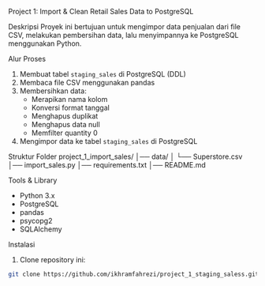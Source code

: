 Project 1: Import & Clean Retail Sales Data to PostgreSQL

Deskripsi
Proyek ini bertujuan untuk mengimpor data penjualan dari file CSV, melakukan pembersihan data, lalu menyimpannya ke PostgreSQL menggunakan Python.

Alur Proses
1. Membuat tabel `staging_sales` di PostgreSQL (DDL)
2. Membaca file CSV menggunakan pandas
3. Membersihkan data:
   - Merapikan nama kolom
   - Konversi format tanggal
   - Menghapus duplikat
   - Menghapus data null
   - Memfilter quantity 0
4. Mengimpor data ke tabel `staging_sales` di PostgreSQL

Struktur Folder
project_1_import_sales/
│── data/
│ └── Superstore.csv
│── import_sales.py
│── requirements.txt
│── README.md

Tools & Library
- Python 3.x
- PostgreSQL
- pandas
- psycopg2
- SQLAlchemy

Instalasi
1. Clone repository ini:
```bash
git clone https://github.com/ikhramfahrezi/project_1_staging_saless.git#
